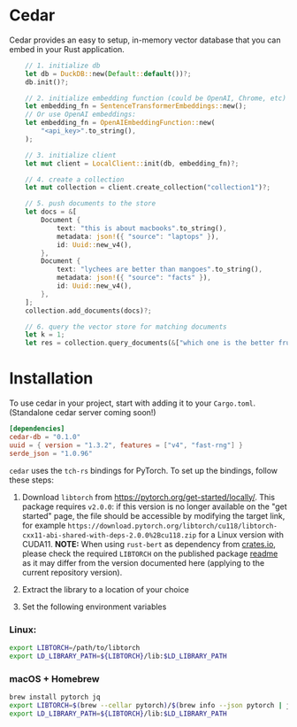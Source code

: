 # Cedar

Cedar provides an easy to setup, in-memory vector database that you can embed in your Rust application.

```rust
    // 1. initialize db
    let db = DuckDB::new(Default::default())?;
    db.init()?;

    // 2. initialize embedding function (could be OpenAI, Chrome, etc)
    let embedding_fn = SentenceTransformerEmbeddings::new();
    // Or use OpenAI embeddings:
    let embedding_fn = OpenAIEmbeddingFunction::new(
        "<api_key>".to_string(),
    );

    // 3. initialize client
    let mut client = LocalClient::init(db, embedding_fn)?;

    // 4. create a collection
    let mut collection = client.create_collection("collection1")?;

    // 5. push documents to the store
    let docs = &[
        Document {
            text: "this is about macbooks".to_string(),
            metadata: json!({ "source": "laptops" }),
            id: Uuid::new_v4(),
        },
        Document {
            text: "lychees are better than mangoes".to_string(),
            metadata: json!({ "source": "facts" }),
            id: Uuid::new_v4(),
        },
    ];
    collection.add_documents(docs)?;

    // 6. query the vector store for matching documents
    let k = 1;
    let res = collection.query_documents(&["which one is the better fruit?"], k, json!({ "source": "facts" }))?;
```

# Installation

To use cedar in your project, start with adding it to your `Cargo.toml`. (Standalone cedar server coming soon!)

```toml
[dependencies]
cedar-db = "0.1.0"
uuid = { version = "1.3.2", features = ["v4", "fast-rng"] }
serde_json = "1.0.96"
```

`cedar` uses the `tch-rs` bindings for PyTorch. To set up the bindings, follow these steps:

1. Download `libtorch` from https://pytorch.org/get-started/locally/. This package requires `v2.0.0`: if this version is no longer available on the "get started" page, the file should be accessible by modifying the target link, for example `https://download.pytorch.org/libtorch/cu118/libtorch-cxx11-abi-shared-with-deps-2.0.0%2Bcu118.zip` for a Linux version with CUDA11. **NOTE:** When using `rust-bert` as dependency from [crates.io](https://crates.io), please check the required `LIBTORCH` on the published package [readme](https://crates.io/crates/rust-bert) as it may differ from the version documented here (applying to the current repository version).

2. Extract the library to a location of your choice


3. Set the following environment variables

### Linux:
```bash
export LIBTORCH=/path/to/libtorch
export LD_LIBRARY_PATH=${LIBTORCH}/lib:$LD_LIBRARY_PATH
```

### macOS + Homebrew
```bash
brew install pytorch jq
export LIBTORCH=$(brew --cellar pytorch)/$(brew info --json pytorch | jq -r '.[0].installed[0].version')
export LD_LIBRARY_PATH=${LIBTORCH}/lib:$LD_LIBRARY_PATH
```
